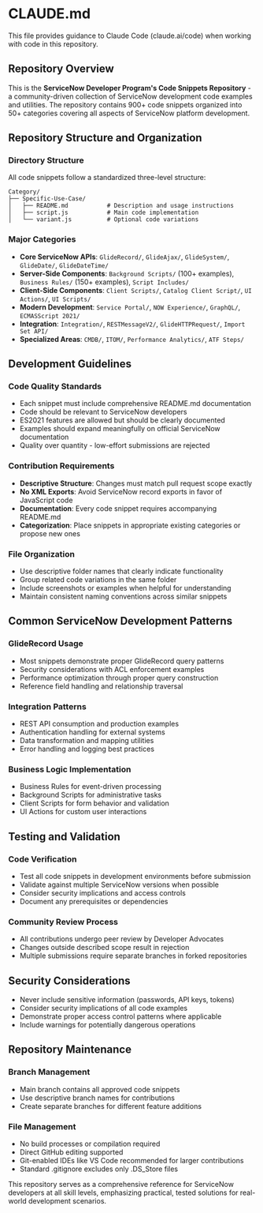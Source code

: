 # CLAUDE.md

This file provides guidance to Claude Code (claude.ai/code) when working with code in this repository.

## Repository Overview

This is the **ServiceNow Developer Program's Code Snippets Repository** - a community-driven collection of ServiceNow development code examples and utilities. The repository contains 900+ code snippets organized into 50+ categories covering all aspects of ServiceNow platform development.

## Repository Structure and Organization

### Directory Structure
All code snippets follow a standardized three-level structure:
```
Category/
├── Specific-Use-Case/
│   ├── README.md           # Description and usage instructions
│   ├── script.js           # Main code implementation
│   └── variant.js          # Optional code variations
```

### Major Categories
- **Core ServiceNow APIs**: `GlideRecord/`, `GlideAjax/`, `GlideSystem/`, `GlideDate/`, `GlideDateTime/`
- **Server-Side Components**: `Background Scripts/` (100+ examples), `Business Rules/` (150+ examples), `Script Includes/`
- **Client-Side Components**: `Client Scripts/`, `Catalog Client Script/`, `UI Actions/`, `UI Scripts/`
- **Modern Development**: `Service Portal/`, `NOW Experience/`, `GraphQL/`, `ECMASScript 2021/`
- **Integration**: `Integration/`, `RESTMessageV2/`, `GlideHTTPRequest/`, `Import Set API/`
- **Specialized Areas**: `CMDB/`, `ITOM/`, `Performance Analytics/`, `ATF Steps/`

## Development Guidelines

### Code Quality Standards
- Each snippet must include comprehensive README.md documentation
- Code should be relevant to ServiceNow developers
- ES2021 features are allowed but should be clearly documented
- Examples should expand meaningfully on official ServiceNow documentation
- Quality over quantity - low-effort submissions are rejected

### Contribution Requirements
- **Descriptive Structure**: Changes must match pull request scope exactly
- **No XML Exports**: Avoid ServiceNow record exports in favor of JavaScript code
- **Documentation**: Every code snippet requires accompanying README.md
- **Categorization**: Place snippets in appropriate existing categories or propose new ones

### File Organization
- Use descriptive folder names that clearly indicate functionality
- Group related code variations in the same folder
- Include screenshots or examples when helpful for understanding
- Maintain consistent naming conventions across similar snippets

## Common ServiceNow Development Patterns

### GlideRecord Usage
- Most snippets demonstrate proper GlideRecord query patterns
- Security considerations with ACL enforcement examples
- Performance optimization through proper query construction
- Reference field handling and relationship traversal

### Integration Patterns
- REST API consumption and production examples
- Authentication handling for external systems
- Data transformation and mapping utilities
- Error handling and logging best practices

### Business Logic Implementation
- Business Rules for event-driven processing
- Background Scripts for administrative tasks
- Client Scripts for form behavior and validation
- UI Actions for custom user interactions

## Testing and Validation

### Code Verification
- Test all code snippets in development environments before submission
- Validate against multiple ServiceNow versions when possible
- Consider security implications and access controls
- Document any prerequisites or dependencies

### Community Review Process
- All contributions undergo peer review by Developer Advocates
- Changes outside described scope result in rejection
- Multiple submissions require separate branches in forked repositories

## Security Considerations

- Never include sensitive information (passwords, API keys, tokens)
- Consider security implications of all code examples
- Demonstrate proper access control patterns where applicable
- Include warnings for potentially dangerous operations

## Repository Maintenance

### Branch Management
- Main branch contains all approved code snippets
- Use descriptive branch names for contributions
- Create separate branches for different feature additions

### File Management
- No build processes or compilation required
- Direct GitHub editing supported
- Git-enabled IDEs like VS Code recommended for larger contributions
- Standard .gitignore excludes only .DS_Store files

This repository serves as a comprehensive reference for ServiceNow developers at all skill levels, emphasizing practical, tested solutions for real-world development scenarios.